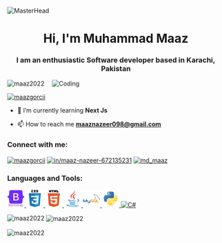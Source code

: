 ![MasterHead](https://www.hays.com.au/documents/3173609/3716998/Image_Tech_Job_Software_Developer_LandingPage.jpg/482fcd02-18cd-7adc-69ec-2810709139af?t=1618902865233)
<h1 align="center">Hi, I'm Muhammad Maaz</h1>
<h3 align="center">I am an enthusiastic Software developer based in Karachi, Pakistan</h3>
<img align="right" alt="Coding" width="400" src="https://camo.githubusercontent.com/a4c584bce1c41271485d28f92aaf9f581b3c88b68ca723b6edfd58b4ba988c2b/68747470733a2f2f63646e2e6472696262626c652e636f6d2f75736572732f313138373833362f73637265656e73686f74732f363533393432392f70726f6772616d65722e676966">

<p align="left"> <img src="https://komarev.com/ghpvc/?username=maaz2022&label=Profile%20views&color=0e75b6&style=flat" alt="maaz2022" /> </p>



<p align="left"> <a href="https://twitter.com/maazgorcii" target="blank"><img src="https://img.shields.io/twitter/follow/maazgorcii?logo=twitter&style=for-the-badge" alt="maazgorcii" /></a> </p>

- 🌱 I’m currently learning **Next Js**

- 📫 How to reach me **maaznazeer098@gmail.com**

<h3 align="left">Connect with me:</h3>
<p align="left">
<a href="https://twitter.com/maazgorcii" target="blank"><img align="center" src="https://raw.githubusercontent.com/rahuldkjain/github-profile-readme-generator/master/src/images/icons/Social/twitter.svg" alt="maazgorcii" height="30" width="40" /></a>
<a href="https://linkedin.com/in/in/maaz-nazeer-672135231" target="blank"><img align="center" src="https://raw.githubusercontent.com/rahuldkjain/github-profile-readme-generator/master/src/images/icons/Social/linked-in-alt.svg" alt="in/maaz-nazeer-672135231" height="30" width="40" /></a>
<a href="https://www.leetcode.com/md_maaz" target="blank"><img align="center" src="https://raw.githubusercontent.com/rahuldkjain/github-profile-readme-generator/master/src/images/icons/Social/leet-code.svg" alt="md_maaz" height="30" width="40" /></a>
</p>

<h3 align="left">Languages and Tools:</h3>
<p align="left"> <a href="https://getbootstrap.com" target="_blank" rel="noreferrer"> <img src="https://raw.githubusercontent.com/devicons/devicon/master/icons/bootstrap/bootstrap-plain-wordmark.svg" alt="bootstrap" width="40" height="40"/> </a> <a href="https://www.w3schools.com/css/" target="_blank" rel="noreferrer"> <img src="https://raw.githubusercontent.com/devicons/devicon/master/icons/css3/css3-original-wordmark.svg" alt="css3" width="40" height="40"/> </a> <a href="https://www.w3.org/html/" target="_blank" rel="noreferrer"> <img src="https://raw.githubusercontent.com/devicons/devicon/master/icons/html5/html5-original-wordmark.svg" alt="html5" width="40" height="40"/> </a> <a href="https://www.java.com" target="_blank" rel="noreferrer"> <img src="https://raw.githubusercontent.com/devicons/devicon/master/icons/java/java-original.svg" alt="java" width="40" height="40"/> </a> <a href="https://www.mysql.com/" target="_blank" rel="noreferrer"> <img src="https://raw.githubusercontent.com/devicons/devicon/master/icons/mysql/mysql-original-wordmark.svg" alt="mysql" width="40" height="40"/> </a> <a href="https://www.python.org" target="_blank" rel="noreferrer"> <img src="https://raw.githubusercontent.com/devicons/devicon/master/icons/python/python-original.svg" alt="python" width="40" height="40"/> </a> 
<a href="https://www.python.org" target="_blank" rel="noreferrer"> <img src="https://raw.githubusercontent.com/devicons/devicon/master/icons/python/csharp-original.svg" alt="C#" width="40" height="40"/> </a>
</p>

<p><img align="left" src="https://github-readme-stats.vercel.app/api/top-langs?username=maaz2022&show_icons=true&locale=en&layout=compact" alt="maaz2022" /></p>

<p>&nbsp;<img align="center" src="https://github-readme-stats.vercel.app/api?username=maaz2022&show_icons=true&locale=en" alt="maaz2022" /></p>

<p><img align="center" src="https://github-readme-streak-stats.herokuapp.com/?user=maaz2022&" alt="maaz2022" /></p>
